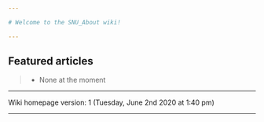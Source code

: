 ```yaml
---

# Welcome to the SNU_About wiki!

---
```


## Featured articles

> * None at the moment

---

Wiki homepage version: 1 (Tuesday, June 2nd 2020 at 1:40 pm)

---
